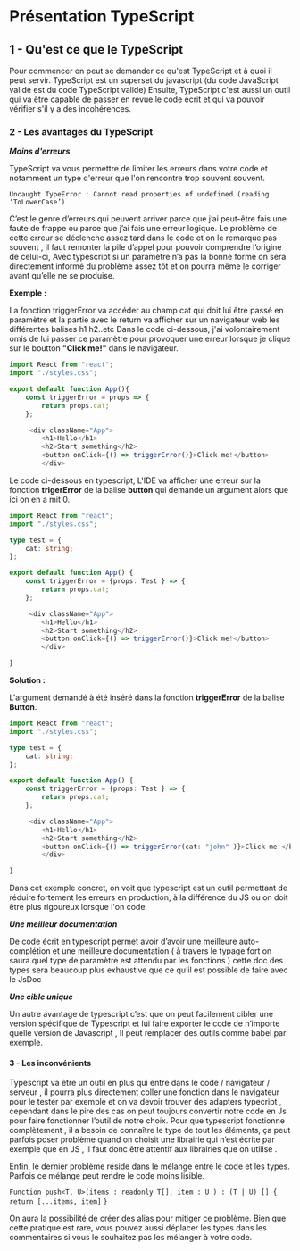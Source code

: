# Présentation TypeScript 

## 1 - Qu'est ce que le TypeScript

Pour commencer on peut se demander ce qu'est TypeScript et à quoi il peut servir.
TypeScript est un superset du javascript (du code JavaScript valide est du code TypeScript valide) 
Ensuite, TypeScript c'est aussi un outil qui va être capable de passer en revue le code écrit et qui va pouvoir vérifier s'il y a des incohérences.

### 2 - Les avantages du TypeScript

**_Moins d'erreurs_**

TypeScript va vous permettre de limiter les erreurs dans votre code et notamment un type d'erreur que l'on rencontre trop souvent souvent.

``Uncaught TypeError : Cannot read properties of undefined (reading ‘ToLowerCase’)``


C’est le genre d’erreurs qui peuvent arriver parce que j’ai peut-être fais une faute de frappe ou parce que j’ai fais une erreur logique. Le problème de cette erreur se déclenche assez tard dans le code et on le remarque pas souvent , il faut remonter la pile d’appel pour pouvoir comprendre l’origine de celui-ci, Avec typescript si un paramètre n’a pas la bonne forme on sera directement informé du problème assez tôt et on pourra même le corriger avant qu’elle ne se produise.

**Exemple :** 

La fonction triggerError va accéder au champ cat qui doit lui être passé en paramètre et la partie avec le return va afficher sur un navigateur web les différentes balises h1 h2..etc Dans le code ci-dessous, j'ai volontairement omis de lui passer ce paramètre pour provoquer une erreur lorsque je clique sur le boutton **"Click me!"** dans le navigateur.

```javascript
import React from "react";
import "./styles.css";

export default function App(){
    const triggerError = props => {
        return props.cat;
    };

     <div className="App">
        <h1>Hello</h1>
        <h2>Start something</h2>
        <button onClick={() => triggerError()}>Click me!</button>
        </div> 
``` 

Le code ci-dessous en typescript, L'IDE va afficher une erreur sur la fonction **trigerError** de la balise **button** qui demande un argument alors que ici on en a mit 0.


```typescript 
import React from "react";
import "./styles.css";

type test = {
    cat: string;
};

export default function App() {
    const triggerError = {props: Test } => {
        return props.cat;
    };

     <div className="App">
        <h1>Hello</h1>
        <h2>Start something</h2>
        <button onClick={() => triggerError()}>Click me!</button>
        </div> 

}
``` 

**Solution :** 

L'argument demandé à été inséré dans la fonction **triggerError** de la balise **Button**.

```typescript 
import React from "react";
import "./styles.css";

type test = {
    cat: string;
};

export default function App() {
    const triggerError = {props: Test } => {
        return props.cat;
    };

     <div className="App">
        <h1>Hello</h1>
        <h2>Start something</h2>
        <button onClick={() => triggerError(cat: "john" )}>Click me!</button>
        </div> 

}
```

Dans cet exemple concret, on voit que typescript est un outil permettant de réduire fortement les erreurs en production, à la différence du JS ou on doit être plus rigoureux lorsque l'on code.



**_Une meilleur documentation_**


De code écrit en typescript permet avoir d’avoir une meilleure auto-complétion et une meilleure documentation ( à travers le typage fort on saura quel type de paramètre est attendu par les fonctions ) cette doc des types sera beaucoup plus exhaustive que ce qu’il est possible de faire avec le JsDoc

**_Une cible unique_**


Un autre avantage de typescript c’est que on peut facilement cibler une version spécifique de Typescript et lui faire exporter le code de n’importe quelle version de Javascript , Il peut remplacer des outils comme babel par exemple.


#### 3 - Les inconvénients


Typescript va être un outil en plus qui entre dans le code / navigateur / serveur , il pourra plus directement coller une fonction dans le navigateur pour le tester par exemple et on va devoir trouver des adapters typecript , cependant dans le pire des cas on peut toujours convertir notre code en Js pour faire fonctionner l’outil de notre choix.
Pour que typescript fonctionne complètement , il a besoin de connaître le type de tout les éléments, ça peut parfois poser problème quand on choisit une librairie qui n’est écrite par exemple que en JS , il faut donc être attentif aux librairies que on utilise .


Enfin, le dernier problème réside dans le mélange entre le code et les types. Parfois ce mélange peut rendre le code moins lisible.

``Function push<T, U>(items : readonly T[], item : U ) : (T | U) [] {``
``return [...items, item]``
``}``

On aura la possibilité de créer des alias pour mitiger ce problème. Bien que cette pratique est rare, vous pouvez aussi déplacer les types dans les commentaires si vous le souhaitez pas les mélanger à votre code.

